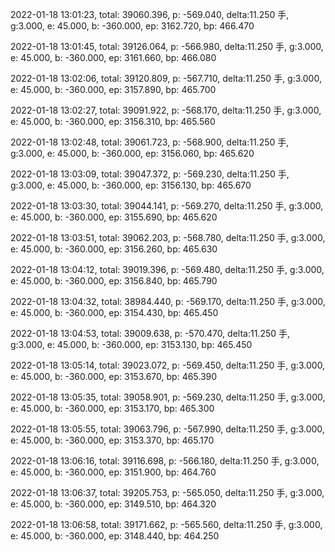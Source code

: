 2022-01-18 13:01:23, total: 39060.396, p: -569.040, delta:11.250 手, g:3.000, e: 45.000, b: -360.000, ep: 3162.720, bp: 466.470

2022-01-18 13:01:45, total: 39126.064, p: -566.980, delta:11.250 手, g:3.000, e: 45.000, b: -360.000, ep: 3161.660, bp: 466.080

2022-01-18 13:02:06, total: 39120.809, p: -567.710, delta:11.250 手, g:3.000, e: 45.000, b: -360.000, ep: 3157.890, bp: 465.700

2022-01-18 13:02:27, total: 39091.922, p: -568.170, delta:11.250 手, g:3.000, e: 45.000, b: -360.000, ep: 3156.310, bp: 465.560

2022-01-18 13:02:48, total: 39061.723, p: -568.900, delta:11.250 手, g:3.000, e: 45.000, b: -360.000, ep: 3156.060, bp: 465.620

2022-01-18 13:03:09, total: 39047.372, p: -569.230, delta:11.250 手, g:3.000, e: 45.000, b: -360.000, ep: 3156.130, bp: 465.670

2022-01-18 13:03:30, total: 39044.141, p: -569.270, delta:11.250 手, g:3.000, e: 45.000, b: -360.000, ep: 3155.690, bp: 465.620

2022-01-18 13:03:51, total: 39062.203, p: -568.780, delta:11.250 手, g:3.000, e: 45.000, b: -360.000, ep: 3156.260, bp: 465.630

2022-01-18 13:04:12, total: 39019.396, p: -569.480, delta:11.250 手, g:3.000, e: 45.000, b: -360.000, ep: 3156.840, bp: 465.790

2022-01-18 13:04:32, total: 38984.440, p: -569.170, delta:11.250 手, g:3.000, e: 45.000, b: -360.000, ep: 3154.430, bp: 465.450

2022-01-18 13:04:53, total: 39009.638, p: -570.470, delta:11.250 手, g:3.000, e: 45.000, b: -360.000, ep: 3153.130, bp: 465.450

2022-01-18 13:05:14, total: 39023.072, p: -569.450, delta:11.250 手, g:3.000, e: 45.000, b: -360.000, ep: 3153.670, bp: 465.390

2022-01-18 13:05:35, total: 39058.901, p: -569.230, delta:11.250 手, g:3.000, e: 45.000, b: -360.000, ep: 3153.170, bp: 465.300

2022-01-18 13:05:55, total: 39063.796, p: -567.990, delta:11.250 手, g:3.000, e: 45.000, b: -360.000, ep: 3153.370, bp: 465.170

2022-01-18 13:06:16, total: 39116.698, p: -566.180, delta:11.250 手, g:3.000, e: 45.000, b: -360.000, ep: 3151.900, bp: 464.760

2022-01-18 13:06:37, total: 39205.753, p: -565.050, delta:11.250 手, g:3.000, e: 45.000, b: -360.000, ep: 3149.510, bp: 464.320

2022-01-18 13:06:58, total: 39171.662, p: -565.560, delta:11.250 手, g:3.000, e: 45.000, b: -360.000, ep: 3148.440, bp: 464.250